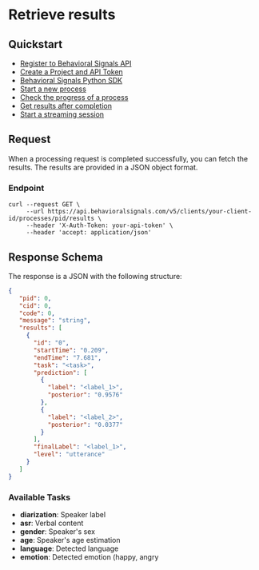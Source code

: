 # Retrieve results

## Quickstart
- [Register to Behavioral Signals API](/docs/getting-started)
- [Create a Project and API Token](/docs/create-a-project-and-api-token)
- [Behavioral Signals Python SDK](/docs/behavioral-signals-python-sdk)
- [Start a new process](/docs/first-steps)
- [Check the progress of a process](/docs/check-the-processing-progress)
- [Get results after completion](/docs/get-results-after-completion)
- [Start a streaming session](/docs/start-a-streaming-session)

## Request

When a processing request is completed successfully, you can fetch the results. The results are provided in a JSON object format.

### Endpoint

```curl
curl --request GET \
     --url https://api.behavioralsignals.com/v5/clients/your-client-id/processes/pid/results \
     --header 'X-Auth-Token: your-api-token' \
     --header 'accept: application/json'
```

## Response Schema

The response is a JSON with the following structure:

```json
{
   "pid": 0,
   "cid": 0,
   "code": 0,
   "message": "string",
   "results": [
     {
       "id": "0",
       "startTime": "0.209",
       "endTime": "7.681",
       "task": "<task>",
       "prediction": [
         {
           "label": "<label_1>",
           "posterior": "0.9576"
         },
         {
           "label": "<label_2>",
           "posterior": "0.0377"
         }
       ],
       "finalLabel": "<label_1>",
       "level": "utterance"
     }
   ]
}
```

### Available Tasks

- **diarization**: Speaker label
- **asr**: Verbal content
- **gender**: Speaker's sex
- **age**: Speaker's age estimation
- **language**: Detected language
- **emotion**: Detected emotion (happy, angry